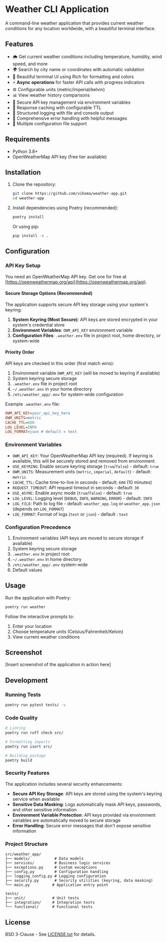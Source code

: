 # Weather CLI Application

A command-line weather application that provides current weather conditions for any location worldwide, with a beautiful terminal interface.

## Features

- 🌦️ Get current weather conditions including temperature, humidity, wind speed, and more
- 🌍 Search by city name or coordinates with automatic validation
- 🎨 Beautiful terminal UI using Rich for formatting and colors
- ⚡ **Async operations** for faster API calls with progress indicators
- ⚙️ Configurable units (metric/imperial/kelvin)
- 📊 View weather history comparisons
- 🔐 Secure API key management via environment variables
- 💾 Response caching with configurable TTL
- 📝 Structured logging with file and console output
- 🎯 Comprehensive error handling with helpful messages
- 🔧 Multiple configuration file support

## Requirements

- Python 3.8+
- OpenWeatherMap API key (free tier available)

## Installation

1. Clone the repository:
   ```bash
   git clone https://github.com/vihoma/weather-app.git
   cd weather-app
   ```

2. Install dependencies using Poetry (recommended):
   ```bash
   poetry install
   ```

   Or using pip:
   ```bash
   pip install -e .
   ```

## Configuration

### API Key Setup

You need an OpenWeatherMap API key. Get one for free at
[https://openweathermap.org/api](https://openweathermap.org/api).

#### Secure Storage Options (Recommended)

The application supports secure API key storage using your system's keyring:

1. **System Keyring (Most Secure)**: API keys are stored encrypted in your system's credential store
2. **Environment Variables**: `OWM_API_KEY` environment variable
3. **Configuration Files**: `.weather.env` file in project root, home directory, or system-wide

#### Priority Order

API keys are checked in this order (first match wins):

1. Environment variable `OWM_API_KEY` (will be moved to keyring if available)
2. System keyring secure storage
3. `.weather.env` file in project root
4. `~/.weather.env` in your home directory  
5. `/etc/weather_app/.env` for system-wide configuration

Example `.weather.env` file:
```ini
OWM_API_KEY=your_api_key_here
OWM_UNITS=metric
CACHE_TTL=600
LOG_LEVEL=INFO
LOG_FORMAT=json # default = text
```

### Environment Variables

- `OWM_API_KEY`: Your OpenWeatherMap API key (required). If keyring is available, this will be securely stored and removed from environment.
- `USE_KEYRING`: Enable secure keyring storage (`true`/`false`) - default: `true`
- `OWM_UNITS`: Measurement units (`metric`, `imperial`, `default`) - default: `metric`
- `CACHE_TTL`: Cache time-to-live in seconds - default: `600` (10 minutes)
- `REQUEST_TIMEOUT`: API request timeout in seconds - default: `30`
- `USE_ASYNC`: Enable async mode (`true`/`false`) - default: `true`
- `LOG_LEVEL`: Logging level (`DEBUG`, `INFO`, `WARNING`, `ERROR`) - default: `INFO`
- `LOG_FILE`: Path to log file - default: `weather_app.log` or `weather_app.json` (depends on `LOG_FORMAT`)
- `LOG_FORMAT`: Format of logs (`text` or `json`) - default : `text`

### Configuration Precedence

1. Environment variables (API keys are moved to secure storage if available)
2. System keyring secure storage
3. `.weather.env` in project root
4. `~/.weather.env` in home directory
5. `/etc/weather_app/.env` system-wide
6. Default values

## Usage

Run the application with Poetry:
```bash
poetry run weather
```

Follow the interactive prompts to:
1. Enter your location
2. Choose temperature units (Celsius/Fahrenheit/Kelvin)
3. View current weather conditions

## Screenshot

[Insert screenshot of the application in action here]

## Development

### Running Tests

```bash
poetry run pytest tests/ -v
```

### Code Quality

```bash
# Linting
poetry run ruff check src/

# Formatting imports  
poetry run isort src/

# Building package
poetry build
```

### Security Features

The application includes several security enhancements:

- **Secure API Key Storage**: API keys are stored using the system's keyring service when available
- **Sensitive Data Masking**: Logs automatically mask API keys, passwords, and other sensitive information
- **Environment Variable Protection**: API keys provided via environment variables are automatically moved to secure storage
- **Error Handling**: Secure error messages that don't expose sensitive information

### Project Structure

```
src/weather_app/
├── models/           # Data models
├── services/         # Business logic services
├── exceptions.py     # Custom exceptions
├── config.py         # Configuration handling
├── logging_config.py # Logging configuration
├── security.py       # Security utilities (keyring, data masking)
└── main.py          # Application entry point

tests/
├── unit/            # Unit tests
├── integration/     # Integration tests
└── functional/      # Functional tests
```

## License

BSD 3-Clause - See [LICENSE.txt](LICENSE.txt) for details.
